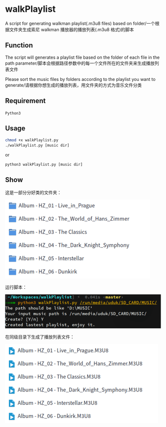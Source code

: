 # walkPlaylist

A script for generating walkman playlist(.m3u8 files) based on folder/一个根据文件夹生成索尼 walkman 播放器的播放列表(.m3u8 格式)的脚本

## Function

The script will generates a playlist file based on the folder of each file in the path parameter/脚本会根据路径参数中的每一个文件所在的文件夹来生成播放列表文件

Please sort the music files by folders according to the playlist you want to generate/请根据你想生成的播放列表，用文件夹的方式为音乐文件分类

## Requirement

`Python3`

## Usage

```sh
chmod +x walkPlaylist.py
./walkPlaylist.py [music dir]
```

or

```sh
python3 walkPlaylist.py [music dir]
```

## Show

这是一部分分好类的文件夹：

![demo1](Image/demo1.png)

运行脚本：

![demo2](Image/demo2.png)

在同级目录下生成了播放列表文件：

![demo3](Image/demo3.png)
